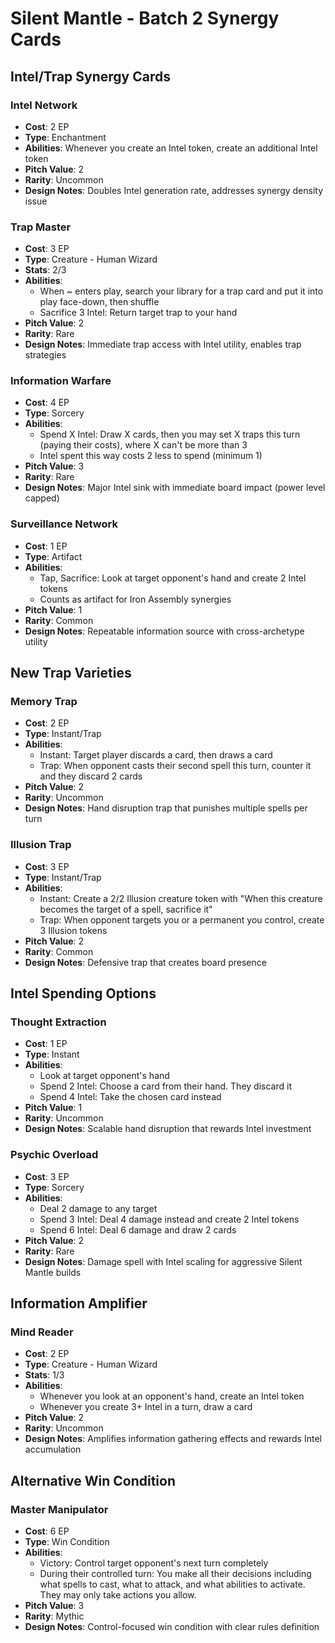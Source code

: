 # Silent Mantle - Batch 2 Synergy Cards

## Intel/Trap Synergy Cards

### Intel Network
- **Cost**: 2 EP
- **Type**: Enchantment
- **Abilities**: Whenever you create an Intel token, create an additional Intel token
- **Pitch Value**: 2
- **Rarity**: Uncommon
- **Design Notes**: Doubles Intel generation rate, addresses synergy density issue

### Trap Master
- **Cost**: 3 EP
- **Type**: Creature - Human Wizard
- **Stats**: 2/3
- **Abilities**: 
  - When ~ enters play, search your library for a trap card and put it into play face-down, then shuffle
  - Sacrifice 3 Intel: Return target trap to your hand
- **Pitch Value**: 2
- **Rarity**: Rare
- **Design Notes**: Immediate trap access with Intel utility, enables trap strategies

### Information Warfare
- **Cost**: 4 EP
- **Type**: Sorcery
- **Abilities**: 
  - Spend X Intel: Draw X cards, then you may set X traps this turn (paying their costs), where X can't be more than 3
  - Intel spent this way costs 2 less to spend (minimum 1)
- **Pitch Value**: 3
- **Rarity**: Rare
- **Design Notes**: Major Intel sink with immediate board impact (power level capped)

### Surveillance Network
- **Cost**: 1 EP
- **Type**: Artifact
- **Abilities**: 
  - Tap, Sacrifice: Look at target opponent's hand and create 2 Intel tokens
  - Counts as artifact for Iron Assembly synergies
- **Pitch Value**: 1
- **Rarity**: Common
- **Design Notes**: Repeatable information source with cross-archetype utility

## New Trap Varieties

### Memory Trap
- **Cost**: 2 EP
- **Type**: Instant/Trap
- **Abilities**: 
  - Instant: Target player discards a card, then draws a card
  - Trap: When opponent casts their second spell this turn, counter it and they discard 2 cards
- **Pitch Value**: 2
- **Rarity**: Uncommon
- **Design Notes**: Hand disruption trap that punishes multiple spells per turn

### Illusion Trap
- **Cost**: 3 EP
- **Type**: Instant/Trap
- **Abilities**: 
  - Instant: Create a 2/2 Illusion creature token with "When this creature becomes the target of a spell, sacrifice it"
  - Trap: When opponent targets you or a permanent you control, create 3 Illusion tokens
- **Pitch Value**: 2
- **Rarity**: Common
- **Design Notes**: Defensive trap that creates board presence

## Intel Spending Options

### Thought Extraction
- **Cost**: 1 EP
- **Type**: Instant
- **Abilities**: 
  - Look at target opponent's hand
  - Spend 2 Intel: Choose a card from their hand. They discard it
  - Spend 4 Intel: Take the chosen card instead
- **Pitch Value**: 1
- **Rarity**: Uncommon
- **Design Notes**: Scalable hand disruption that rewards Intel investment

### Psychic Overload
- **Cost**: 3 EP
- **Type**: Sorcery
- **Abilities**: 
  - Deal 2 damage to any target
  - Spend 3 Intel: Deal 4 damage instead and create 2 Intel tokens
  - Spend 6 Intel: Deal 6 damage and draw 2 cards
- **Pitch Value**: 2
- **Rarity**: Rare
- **Design Notes**: Damage spell with Intel scaling for aggressive Silent Mantle builds

## Information Amplifier

### Mind Reader
- **Cost**: 2 EP
- **Type**: Creature - Human Wizard
- **Stats**: 1/3
- **Abilities**: 
  - Whenever you look at an opponent's hand, create an Intel token
  - Whenever you create 3+ Intel in a turn, draw a card
- **Pitch Value**: 2
- **Rarity**: Uncommon
- **Design Notes**: Amplifies information gathering effects and rewards Intel accumulation

## Alternative Win Condition

### Master Manipulator
- **Cost**: 6 EP
- **Type**: Win Condition
- **Abilities**: 
  - Victory: Control target opponent's next turn completely
  - During their controlled turn: You make all their decisions including what spells to cast, what to attack, and what abilities to activate. They may only take actions you allow.
- **Pitch Value**: 3
- **Rarity**: Mythic
- **Design Notes**: Control-focused win condition with clear rules definition